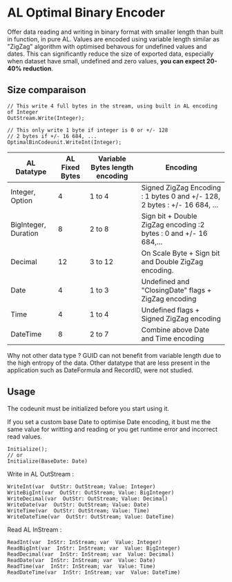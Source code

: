 
# AL Optimal Binary Encoder

Offer data reading and writing in binary format with smaller length than built in function, in pure AL.
Values are encoded using variable length similar as "ZigZag" algorithm with optimised behavous for undefined values and dates.
This can significantly reduce the size of exported data, especially when dataset have small, undefined and zero values, **you can expect 20-40% reduction**.

## **Size comparaison**

	// This write 4 full bytes in the stream, using built in AL encoding of Integer
	OutStream.Write(Integer); 
	
	// This only write 1 byte if integer is 0 or +/- 128
	// 2 bytes if +/- 16 684, ...
	OptimalBinCodeunit.WriteInt(Integer); 
	

| AL Datatype          | AL Fixed Bytes | Variable Bytes length encoding | Encoding                                                               |
| -------------------- | ------------ | ----------------------- | ---------------------------------------------------------------------- |
| Integer, Option      | 4            | 1 to 4                  | Signed ZigZag Encoding : 1 bytes 0 and +/- 128, 2 bytes : +/- 16 684, … |
| BigInteger, Duration | 8            | 2 to 8                  | Sign bit + Double ZigZag encoding :2 bytes : 0 and +/- 16 684,…            |
| Decimal              | 12           | 3 to 12                 | On Scale Byte + Sign bit and Double ZigZag encoding.                       |
| Date                 | 4            | 1 to 3                  | Undefined and "ClosingDate" flags + ZigZag encoding                           |
| Time                 | 4            | 1 to 4                  | Undefined flags + Signed ZigZag encoding                                      |
| DateTime             | 8            | 2 to 7                  | Combine above Date and Time encoding                                   |


Why not other data type ? 
GUID can not benefit from variable length due to the high entropy of the data.
Other datatype that are less present in the application such as DateFormula and RecordID, were not studied.

## Usage

The codeunit must be initialized before you start using it.

If you set a custom base Date to optimise Date encoding, it bust me the same value for writting and reading or you get runtime error and incorrect read values.

	Initialize();
	// or 
	Initialize(BaseDate: Date)

Write in AL OutStream :

	WriteInt(var  OutStr: OutStream; Value: Integer)
	WriteBigInt(var  OutStr: OutStream; Value: BigInteger)
	WriteDecimal(var  OutStr: OutStream; Value: Decimal)
	WriteDate(var  OutStr: OutStream; Value: Date)
	WriteTime(var  OutStr: OutStream; Value: Time)
	WriteDateTime(var  OutStr: OutStream; Value: DateTime)

Read AL InStream :

	ReadInt(var  InStr: InStream; var  Value: Integer)
	ReadBigInt(var  InStr: InStream; var  Value: BigInteger)
	ReadDecimal(var  InStr: InStream; var  Value: Decimal)
	ReadDate(var  InStr: InStream; var  Value: Date)
	ReadTime(var  InStr: InStream; var  Value: Time)
	ReadDateTime(var  InStr: InStream; var  Value: DateTime)

